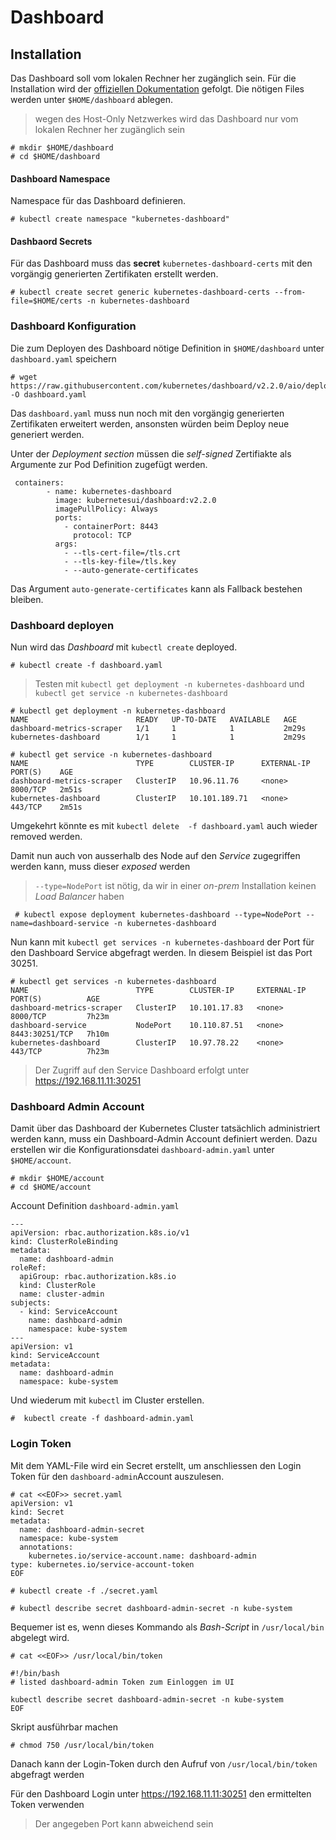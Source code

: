 [1]: https://www.tecmint.com/install-a-kubernetes-cluster-on-centos-8/
[2]: https://www.howtoforge.com/tutorial/centos-kubernetes-docker-cluster/
[3]: https://download.docker.com/linux/centos/8/x86_64/stable/Packages/
[4]: https://github.com/flannel-io/flannel
[5]: https://www.weave.works/docs/net/latest/overview/
[6]: https://stackoverflow.com/questions/47845739/configuring-flannel-to-use-a-non-default-interface-in-kubernetes
[7]: http://linuxsoft.cern.ch/centos/8-stream/isos/x86_64/
[8]: https://www.centos.org/
[9]: https://github.com/kubernetes/dashboard/blob/master/docs/user/installation.md "Official Kubernets Dashboard"
[10]: https://www.rosehosting.com/blog/how-to-generate-a-self-signed-ssl-certificate-on-linux/ "Self-Signed Certificate"
[11]: https://www.tecmint.com/install-nfs-server-on-centos-8
[15]: https://www.jenkins.io/doc/book/installing/kubernetes/


[51]: https://kubernetes.io/docs/concepts/storage/volumes/
[52]: https://kubernetes.io/docs/concepts/storage/persistent-volumes/
[70]: https://kubernetes.io/docs/tasks/administer-cluster/encrypt-data/
[90]: https://kubernetes.io/docs/tasks/run-application/run-single-instance-stateful-application/

# Dashboard

## Installation

Das Dashboard soll vom lokalen Rechner her zugänglich sein. Für die Installation wird der [offiziellen Dokumentation][9] gefolgt.  Die nötigen Files werden unter `$HOME/dashboard` ablegen.

> wegen des Host-Only Netzwerkes wird das Dashboard nur vom lokalen Rechner her zugänglich sein

```
# mkdir $HOME/dashboard
# cd $HOME/dashboard
```

#### Dashboard Namespace

Namespace für das Dashboard definieren.

 ```
 # kubectl create namespace "kubernetes-dashboard"
 ```

 #### Dashbaord Secrets

Für das Dashboard muss das **secret**  `kubernetes-dashboard-certs` mit den vorgängig generierten Zertifikaten erstellt werden.

```
# kubectl create secret generic kubernetes-dashboard-certs --from-file=$HOME/certs -n kubernetes-dashboard
```

### Dashboard Konfiguration

Die zum Deployen des Dashboard nötige Definition in `$HOME/dashboard` unter `dashboard.yaml` speichern

```
# wget https://raw.githubusercontent.com/kubernetes/dashboard/v2.2.0/aio/deploy/recommended.yaml -O dashboard.yaml
```

Das `dashboard.yaml` muss nun noch mit den vorgängig generierten Zertifikaten erweitert werden, ansonsten würden beim Deploy neue generiert werden.

Unter der *Deployment section* müssen die *self-signed* Zertifiakte als Argumente zur Pod Definition zugefügt werden.

```
 containers:
        - name: kubernetes-dashboard
          image: kubernetesui/dashboard:v2.2.0
          imagePullPolicy: Always
          ports:
            - containerPort: 8443
              protocol: TCP
          args:
            - --tls-cert-file=/tls.crt
            - --tls-key-file=/tls.key
            - --auto-generate-certificates
```

Das Argument `auto-generate-certificates` kann als Fallback bestehen bleiben.

### Dashboard deployen

Nun wird das *Dashboard* mit `kubectl create` deployed.

```
# kubectl create -f dashboard.yaml
```

> Testen mit `kubectl get deployment -n kubernetes-dashboard` und `kubectl get service -n kubernetes-dashboard`

```
# kubectl get deployment -n kubernetes-dashboard
NAME                        READY   UP-TO-DATE   AVAILABLE   AGE
dashboard-metrics-scraper   1/1     1            1           2m29s
kubernetes-dashboard        1/1     1            1           2m29s

# kubectl get service -n kubernetes-dashboard
NAME                        TYPE        CLUSTER-IP      EXTERNAL-IP   PORT(S)    AGE
dashboard-metrics-scraper   ClusterIP   10.96.11.76     <none>        8000/TCP   2m51s
kubernetes-dashboard        ClusterIP   10.101.189.71   <none>        443/TCP    2m51s
```

Umgekehrt könnte es mit `kubectl delete  -f dashboard.yaml` auch wieder removed werden.

Damit nun auch von ausserhalb des Node auf den *Service* zugegriffen werden kann, muss dieser *exposed* werden

> `--type=NodePort` ist nötig, da wir in einer *on-prem* Installation keinen *Load Balancer* haben

```
 # kubectl expose deployment kubernetes-dashboard --type=NodePort --name=dashboard-service -n kubernetes-dashboard
 ```

 Nun kann mit `kubectl get services -n kubernetes-dashboard`  der Port für den Dashboard Service abgefragt werden. In diesem Beispiel ist das Port 30251.

 ```
# kubectl get services -n kubernetes-dashboard
NAME                        TYPE        CLUSTER-IP     EXTERNAL-IP   PORT(S)          AGE
dashboard-metrics-scraper   ClusterIP   10.101.17.83   <none>        8000/TCP         7h23m
dashboard-service           NodePort    10.110.87.51   <none>        8443:30251/TCP   7h10m
kubernetes-dashboard        ClusterIP   10.97.78.22    <none>        443/TCP          7h23m
```

> Der Zugriff auf den Service Dashboard erfolgt unter https://192.168.11.11:30251



### Dashboard Admin Account

Damit über das Dashboard der Kubernetes Cluster tatsächlich administriert werden kann, muss ein Dashboard-Admin Account definiert werden. Dazu erstellen wir die Konfigurationsdatei `dashboard-admin.yaml` unter `$HOME/account`.

```
# mkdir $HOME/account
# cd $HOME/account
```

Account Definition `dashboard-admin.yaml`

```
---
apiVersion: rbac.authorization.k8s.io/v1
kind: ClusterRoleBinding
metadata:
  name: dashboard-admin
roleRef:
  apiGroup: rbac.authorization.k8s.io
  kind: ClusterRole
  name: cluster-admin
subjects:
  - kind: ServiceAccount
    name: dashboard-admin
    namespace: kube-system
---
apiVersion: v1
kind: ServiceAccount
metadata:
  name: dashboard-admin
  namespace: kube-system
```

Und wiederum mit `kubectl` im Cluster erstellen.

```
#  kubectl create -f dashboard-admin.yaml
```

### Login Token

Mit dem YAML-File wird ein Secret erstellt, um anschliessen den Login Token für den `dashboard-admin`Account auszulesen.

```
# cat <<EOF>> secret.yaml
apiVersion: v1
kind: Secret
metadata:
  name: dashboard-admin-secret
  namespace: kube-system
  annotations:
    kubernetes.io/service-account.name: dashboard-admin
type: kubernetes.io/service-account-token
EOF

# kubectl create -f ./secret.yaml

# kubectl describe secret dashboard-admin-secret -n kube-system
```

Bequemer ist es, wenn dieses Kommando als *Bash-Script*  in `/usr/local/bin` abgelegt wird.

```
# cat <<EOF>> /usr/local/bin/token

#!/bin/bash
# listed dashboard-admin Token zum Einloggen im UI

kubectl describe secret dashboard-admin-secret -n kube-system
EOF
```

Skript ausführbar machen

```
# chmod 750 /usr/local/bin/token
```

Danach kann der Login-Token durch den Aufruf von `/usr/local/bin/token` abgefragt werden


Für den Dashboard Login unter https://192.168.11.11:30251 den ermittelten Token verwenden

> Der angegeben Port kann abweichend sein
